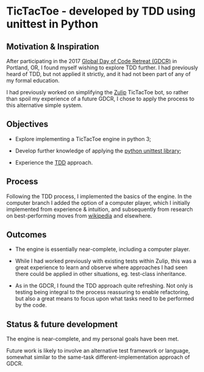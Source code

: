 # TicTacToe - developed by TDD using unittest in Python

## Motivation & Inspiration

After participating in the 2017 [Global Day of Code Retreat (GDCR)](https://coderetreat.org)
in Portland, OR, I found myself wishing to explore TDD further. I had
previously heard of TDD, but not applied it strictly, and it had not been part
of any of my formal education.

I had previously worked on simplifying the [Zulip](https://zulipchat.com)
TicTacToe bot, so rather than spoil my experience of a future GDCR, I chose to
apply the process to this alternative simple system.

## Objectives

- Explore implementing a TicTacToe engine in python 3;

- Develop further knowledge of applying the [python unittest library](https://docs.python.org/3/library/unittest.html);

- Experience the [TDD](https://en.wikipedia.org/wiki/Test-driven_development) approach.

## Process

Following the TDD process, I implemented the basics of the engine. In the
computer branch I added the option of a computer player, which I initially
implemented from experience & intuition, and subsequently from research on
best-performing moves from
[wikipedia](https://en.wikipedia.org/wiki/Tic-tac-toe) and elsewhere.

## Outcomes

- The engine is essentially near-complete, including a computer player.

- While I had worked previously with existing tests within Zulip, this was a
  great experience to learn and observe where approaches I had seen there could
  be applied in other situations, eg. test-class inheritance.

- As in the GDCR, I found the TDD approach quite refreshing. Not only is
  testing being integral to the process reassuring to enable refactoring, but
  also a great means to focus upon what tasks need to be performed by the code.

## Status & future development

The engine is near-complete, and my personal goals have been met.

Future work is likely to involve an alternative test framework or language,
somewhat similar to the same-task different-implementation approach of GDCR.
